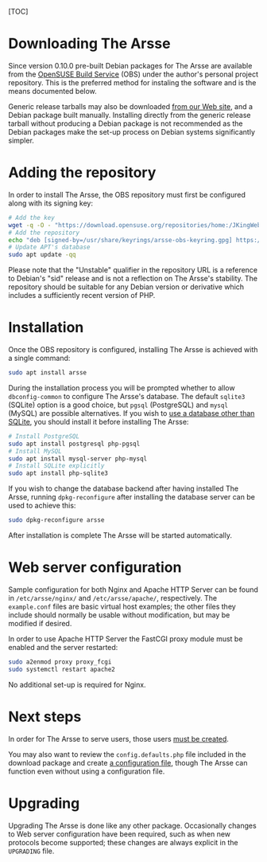 [TOC]

# Downloading The Arsse

Since version 0.10.0 pre-built Debian packages for The Arsse are available from the [OpenSUSE Build Service](https://build.opensuse.org/) (OBS) under the author's personal project repository. This is the preferred method for instaling the software and is the means documented below.

Generic release tarballs may also be downloaded [from our Web site](https://thearsse.com), and a Debian package built manually. Installing directly from the generic release tarball without producing a Debian package is not recommended as the Debian packages make the set-up process on Debian systems significantly simpler.

# Adding the repository

In order to install The Arsse, the OBS repository must first be configured along with its signing key:

```sh
# Add the key
wget -q -O - "https://download.opensuse.org/repositories/home:/JKingWeb/Debian_Unstable/Release.key" | gpg --dearmor | sudo tee "/usr/share/keyrings/arsse-obs-keyring.gpg" >/dev/null
# Add the repository
echo "deb [signed-by=/usr/share/keyrings/arsse-obs-keyring.gpg] https://download.opensuse.org/repositories/home:/JKingWeb/Debian_Unstable/ ." | sudo tee "/etc/apt/sources.list.d/arsse-obs.list" >/dev/null
# Update APT's database
sudo apt update -qq
```

Please note that the "Unstable" qualifier in the repository URL is a reference to Debian's "sid" release and is not a reflection on The Arsse's stability. The repository should be suitable for any Debian version or derivative which includes a sufficiently recent version of PHP.

# Installation

Once the OBS repository is configured, installing The Arsse is achieved with a single command:

```sh
sudo apt install arsse
```

During the installation process you will be prompted whether to allow `dbconfig-common` to configure The Arsse's database. The default `sqlite3` (SQLite) option is a good choice, but `pgsql` (PostgreSQL) and `mysql` (MySQL) are possible alternatives. If you wish to [use a database other than SQLite](Database_Setup/index), you should install it before installing The Arsse:

```sh
# Install PostgreSQL
sudo apt install postgresql php-pgsql
# Install MySQL
sudo apt install mysql-server php-mysql
# Install SQLite explicitly
sudo apt install php-sqlite3
```

If you wish to change the database backend after having installed The Arsse, running `dpkg-reconfigure` after installing the database server can be used to achieve this:

```sh
sudo dpkg-reconfigure arsse
```

After installation is complete The Arsse will be started automatically.

# Web server configuration

Sample configuration for both Nginx and Apache HTTP Server can be found in `/etc/arsse/nginx/` and `/etc/arsse/apache/`, respectively. The `example.conf` files are basic virtual host examples; the other files they include should normally be usable without modification, but may be modified if desired.

In order to use Apache HTTP Server the FastCGI proxy module must be enabled and the server restarted:

```sh
sudo a2enmod proxy proxy_fcgi
sudo systemctl restart apache2
```

No additional set-up is required for Nginx.

# Next steps

In order for The Arsse to serve users, those users [must be created](/en/Using_The_Arsse/Managing_Users).

You may also want to review the `config.defaults.php` file included in the download package and create [a configuration file](/en/Getting_Started/Configuration), though The Arsse can function even without using a configuration file.

# Upgrading

Upgrading The Arsse is done like any other package. Occasionally changes to Web server configuration have been required, such as when new protocols become supported; these changes are always explicit in the `UPGRADING` file.
